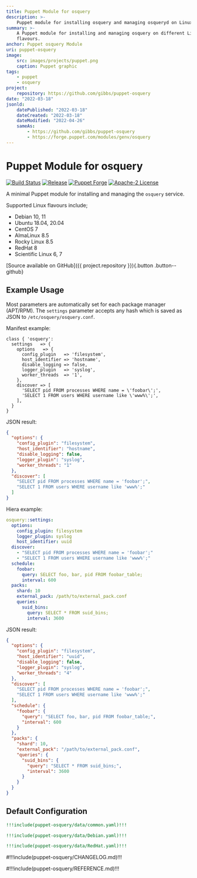```yaml
---
title: Puppet Module for osquery
description: >-
    Puppet module for installing osquery and managing osqueryd on Linux
summary: >-
    A Puppet module for installing and managing osquery on different Linux
    flavours.
anchor: Puppet osquery Module
uri: puppet-osquery
image:
    src: images/projects/puppet.png
    caption: Puppet graphic
tags:
    - puppet
    - osquery
project:
    repository: https://github.com/gibbs/puppet-osquery
date: "2022-03-18"
jsonld:
    datePublished: "2022-03-18"
    dateCreated: "2022-03-18"
    dateModified: "2022-04-26"
    sameAs:
        - https://github.com/gibbs/puppet-osquery
        - https://forge.puppet.com/modules/genv/osquery
---
```


# Puppet Module for osquery

[![Build Status](https://img.shields.io/github/workflow/status/gibbs/puppet-osquery/CI?style=flat-square)](https://github.com/gibbs/puppet-osquery/actions?query=workflow%3ACI)
[![Release](https://img.shields.io/github/workflow/status/gibbs/puppet-osquery/Release?label=release&style=flat-square)](https://github.com/gibbs/puppet-osquery/actions?query=workflow%3ARelease)
[![Puppet Forge](https://img.shields.io/puppetforge/v/genv/osquery.svg?maxAge=2592000&style=flat-square)](https://forge.puppet.com/genv/osquery)
[![Apache-2 License](https://img.shields.io/github/license/gibbs/puppet-osquery.svg?style=flat-square)](https://github.com/gibbs/puppet-osquery/blob/master/LICENSE)

A minimal Puppet module for installing and managing the `osquery` service.

Supported Linux flavours include;

- Debian 10, 11
- Ubuntu 18.04, 20.04
- CentOS 7
- AlmaLinux 8.5
- Rocky Linux 8.5
- RedHat 8
- Scientific Linux 6, 7

[Source available on GitHub]({{ project.repository }}){.button .button--github}

## Example Usage

Most parameters are automatically set for each package manager (APT/RPM). The
`settings` parameter accepts any hash which is saved as JSON to 
`/etc/osquery/osquery.conf`.

Manifest example:

```puppet
class { 'osquery':
  settings   => {
    options   => {
      config_plugin   => 'filesystem',
      host_identifier => 'hostname',
      disable_logging => false,
      logger_plugin   => 'syslog',
      worker_threads  => '1',
    },
    discover => [
      'SELECT pid FROM processes WHERE name = \'foobar\';',
      'SELECT 1 FROM users WHERE username like \'www%\';',
    ],
  }
}
```

JSON result:

```json
{
  "options": {
    "config_plugin": "filesystem",
    "host_identifier": "hostname",
    "disable_logging": false,
    "logger_plugin": "syslog",
    "worker_threads": "1"
  },
  "discover": [
    "SELECT pid FROM processes WHERE name = 'foobar';",
    "SELECT 1 FROM users WHERE username like 'www%';"
  ]
}
```

Hiera example:

```yaml
osquery::settings:
  options:
    config_plugin: filesystem
    logger_plugin: syslog
    host_identifier: uuid
  discover:
    - "SELECT pid FROM processes WHERE name = 'foobar';"
    - "SELECT 1 FROM users WHERE username like 'www%';"
  schedule:
    foobar:
      query: SELECT foo, bar, pid FROM foobar_table;
      interval: 600
  packs:
    shard: 10
    external_pack: /path/to/external_pack.conf
    queries:
      suid_bins:
        query: SELECT * FROM suid_bins;
        interval: 3600
```

JSON result:

```json
{
  "options": {
    "config_plugin": "filesystem",
    "host_identifier": "uuid",
    "disable_logging": false,
    "logger_plugin": "syslog",
    "worker_threads": "4"
  },
  "discover": [
    "SELECT pid FROM processes WHERE name = 'foobar';",
    "SELECT 1 FROM users WHERE username like 'www%';"
  ],
  "schedule": {
    "foobar": {
      "query": "SELECT foo, bar, pid FROM foobar_table;",
      "interval": 600
    }
  },
  "packs": {
    "shard": 10,
    "external_pack": "/path/to/external_pack.conf",
    "queries": {
      "suid_bins": {
        "query": "SELECT * FROM suid_bins;",
        "interval": 3600
      }
    }
  }
}
```

## Default Configuration

```yaml [g1:Common]
!!!include(puppet-osquery/data/common.yaml)!!!
```

```yaml [g1:Debian Family]
!!!include(puppet-osquery/data/Debian.yaml)!!!
```

```yaml [g1:RedHat Family]
!!!include(puppet-osquery/data/RedHat.yaml)!!!
```

#!!!include(puppet-osquery/CHANGELOG.md)!!!

#!!!include(puppet-osquery/REFERENCE.md)!!!

